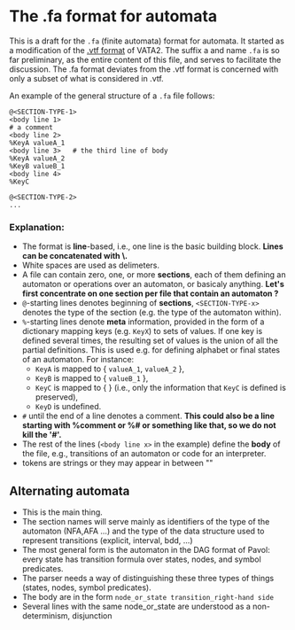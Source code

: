 # The .fa format for automata
This is a draft for the `.fa` (finite automata) format for automata. It started as a modification of the [.vtf format](https://github.com/ondrik/automata-benchmarks/tree/master/vtf) of VATA2.
The suffix a and name `.fa` is so far preliminary, as the entire content of this file, and serves to facilitate the discussion. 
The .fa format deviates from the .vtf format is concerned with only a subset of what is considered in .vtf.

An example of the general structure of a `.fa` file follows:
```
@<SECTION-TYPE-1>
<body line 1>
# a comment
<body line 2>
%KeyA valueA_1
<body line 3>   # the third line of body
%KeyA valueA_2
%KeyB valueB_1
<body line 4>
%KeyC

@<SECTION-TYPE-2>
...
```
### Explanation:
* The format is **line**-based, i.e., one line is the basic building block. **Lines can be concatenated with \\.**
* White spaces are used as delimeters.
* A file can contain zero, one, or more **sections**, each of them defining an automaton or operations over an automaton, or basicaly anything. **Let's first concentrate on one section per file that contain an automaton ?**
* `@`-starting lines denotes beginning of **sections**, `<SECTION-TYPE-x>` denotes the type of the section (e.g. the type of the automaton within).
* `%`-starting lines denote **meta** information, provided in the form of a dictionary mapping keys (e.g. `KeyX`) to sets of values.  If one key is defined several times, the resulting set of values is the union of all the partial definitions.  This is used e.g. for defining alphabet or final states of an automaton.  For instance:
  * `KeyA` is mapped to { `valueA_1`, `valueA_2` },
  * `KeyB` is mapped to { `valueB_1` },
  * `KeyC` is mapped to { } (i.e., only the information that `KeyC` is defined is preserved),
  * `KeyD` is undefined.
* `#` until the end of a line denotes a comment. **This could also be a line starting with %comment or %# or something like that, so we do not kill the '#'.**
* The rest of the lines (`<body line x>` in the example) define the **body** of the file, e.g., transitions of an automaton or code for an interpreter.
* tokens are strings or they may appear in between ""


## Alternating automata
* This is the main thing. 
* The section names will serve mainly as identifiers of the type of the automaton (NFA,AFA ...) and the type of the data structure used to represent transitions (explicit, interval, bdd, ...)
* The most general form is the automaton in the DAG format of Pavol: every state has transition formula over states, nodes, and symbol predicates.
* The parser needs a way of distinguishing these three types of things (states, nodes, symbol predicates). 
* The body are in the form ```node_or_state transition_right-hand side```
* Several lines with the same node_or_state are understood as a non-determinism, disjunction


<!---
# From the vtf. We can modify this after we know what we want.

## EBNF-like grammar (from vtf. , might eventually be updated)
```
print char   = ? see https://en.wikipedia.org/wiki/ASCII#Printable_characters ? ;
line char    = print char | "\t" ;
space tab    = " " | "\t" ;
white space  = space tab , { space tab } ;
eol          = [ "#" , { line char } ] , "\n" ;
special char = '"' | "(" | ")" | "#" | "%" | "@" | "\\" ;
string char  = print char - ( space tab | special char ) ;
string       = string char , { string char } ;
token        = string
             | '"', { ( line char - '"' ) | ( "\\" , '"' ) } , '"'
             | "(" | ")" ;
token list   = [ white space ] , [ token , { white space , token } , [ white space ] ] ;
meta line    = "%" , string , token list ;
line meat    = token list | meta line ;
line         = line meat ,  eol ;
section      = "@" , string , eol , { line } ;
file         = { section } ;
```

## Examples

Examples of files in the `.vtf` format follow:

### Finite automata
[link](nfa-example.vtf)
```
# Example of the VATA format for storing or exchanging automata
#
# comments start with '#'

@NFA       # denotes the type of the automaton, it should determine the data structure into which it would ultimatelly be parsed into
           # @type preamble starts a
           # section that will (in this case) define one automaton; the section
           # ends either with an end-of-file (or with another @type preamble if we decide to support more sections)
           
# now, we follow with the definition of components of an automaton
%Name nfa1                        # name of the automaton (optional, can be used to refer to the automaton)
 %Alphabet a b c d                # alphabet (optional) (a whitespace before % is OK)
%Initial q1 q2                    # initial states (required); a definition spans until the end of line
%Initial q3                       # a key can be repeated, the result should be the same as if in a single line
%Initial "a state"                # when in ", names can have whitespaces (and also " if escaped with backslash '\')

%Initial "\"we're here,\" he said"# a state with the name |"we're here," he said| ('|' are not part of the name)
                                  # names cannot span multiple lines
%Final q2                         # final states (required)
q1 a q1                           # transitions occur when there is no keyword
q1 a q2                           # the format is <source> <symbol> <target> 
"q1" b "a state"                  # note that "q1" and q1 are the same
"\"we're here,\" he said" c q1
q1 () q2                          # () is used for epsilon transitions

```
### Tree automata
[link](nta-example.vtf)
```
# Example of tree automata in the VATA format
@NTA               # nondeterministic tree automaton
%Root q2           # root states (required)
q1 a (q1 q2)       # the format of transitions is <parent> <symbol> (<child_1> ... <child_n>)
"q1" b "q1"        # is equivalent to q1 b (q1)
q2 c               # is equivalent to q2 c ()

```
### Finite automata with transitions in BDDs
[link](nfa-bdd-example.vtf)
```
# Example of finite automata with transitions in a BDD in the VATA format
@NFA-BDD          # NFAs with transitions in BDD
%Symbol-Vars 8    # number of Boolean variables in the alphabet (required)
%Initial q1 q2
%Final q2

q1 000x11x1 q2    # the format is <source> <symbol> <target> 
q1 01101111 q3    # 'x' in the binary vector denote don't care values
q3 xxxxxxxx q1    # the length needs to match the value in '%Symbol-Vars'

```
### Finite automata with everything in BDDs
[link](nfa-bdd-full-example.vtf)
```
# Example of finite automata where both states and transitions are in a BDD in the VATA format
@NFA-BDD-FULL     # NFAs with states and transitions in BDD
%State-Vars 3     # number of Boolean variables in states (required)
%Symbol-Vars 8    # number of Boolean variables in the alphabet (required)
%Initial 111 1x1
%Final 00x

111 000x11x1 0x0  # the format of transitions is <source> <symbol> <target> 
xxx xx11xx00 11x  # 'x' in the binary vectors denote don't care values

```
### A sequence of operations
[link](code.vtf)
```
# Example of how to define a sequence of operations in the VATA format

@NFA
%Name nfa1
%Initial q1
%Final q2
q1 a q2

@NFA
%Name nfa2
%Initial r1
%Final r2
r1 a r2

@CODE                  # some code comes here
NFA nfa3 = (minus (union nfa1 nfa2) (intersect nfa1 nfa2))
bool empty = (isempty nfa3)
(print "NFA3:\n")
(print NFA3)
(print "is empty:")
(print empty)
(return empty)

```

### Symbolic finite automata
[link](sfa-example.vtf)
```
# Example of a symbolic finite automaton (in the sense of Margus & Loris) in the VATA format [TENTATIVE PROPOSAL, NOT FIXED!!!]
@SFA               # symbolic finite automaton
%Name sfa1         # identifier (optional)
%Initial q1        # initial states (required)
%Final q2          # final states (required)
# TODO: maybe specify theories?

q1 "(even x)" q1   # the format is <source> <formula> <target>
"q1" "(odd x)" q1  # 'x' in the formula denotes the read symbol
q2 "(= x 3)" q3    # (actually, any name can be used, as long as there is
q1 "(forall ((x Int)) (= cur x))" q3 # at most one free variable in the formula)

```

### Finite transducers
[link](nft-example.vtf)
```
# Example of a finite transducer in the VATA format
@NFT               # nondeterministic finite transducer
%Name  trans       # name (optional)
%Initial q1        # initial states (required)
%Final q2          # final states (required)
%Alphabet a b c    # alphabet (optional)

q1 (a) (b) q2      # the format is <source> (<input symbol 1> ... <input symbol n>) (<output symbol 1> ... <output symbol m>) <target>
q1 () (a b c) "q1"
q2 (a b) () q3

```

### Symbolic finite transducers
[link](sft-example.vtf)
```
# Example of a symbolic finite transducer in the VATA format
@SFT               # symbolic finite transducer
%Name  trans       # name (optional)
%Initial q1        # initial states (required)
%Final q2          # final states (required)
# TODO: restrict the theories?

q1 ("(= x 3)") ("(+ x 3)" "0") q2       # the format is <source> (<input predicate 1> ... <input predicate n>)
                                        # (<output function 1> ... <output function m>) <target>
q1 ("(even x)" "(odd y)") ("y" "x") q2  # here, we use a transition over two
                                        # symbols; note that the free variables
                                        # used in the predicates are used in
                                        # the output functions to refer to the
                                        # position of the symbols
q1 ("(= x x)") ("x") q3                 # this is how to specify the 'true'
                                        # predicate and also bind the symbol to a variable
q1 () ("1") q3                          # epsilon transitions allowed too
q1 ("(in x (list 1 2 3)") ("x") q3      # the input symbol is one of {1,2,3}, the output is the same

```

### Probabilistic automata
[link](dpa-example.vtf)
```
# Example of a deterministic probabilistic automaton in the VATA format [TENTATIVE PROPOSAL, NOT FIXED!!!]
@DPA                     # deterministic probabilistic automaton
%Name dpa1               # identifier (optional)
%Initial q1:0.5 q2:0.5   # initial states + probabilities (required) 
%Final q2:0.3 q3:0.7     # final states + probabilities (required)

q1 a:0.4 q1   # the format is <source> <symbol>:<prob> <target>
q1 b:0.6 q1   # the probabilities of outgoing transitions + acceptance should add up to 1
q2 a:0.7 q3
q3 b:0.3 q3

```

### Relations over states
[link](state-rel-example.vtf)
```
# Example of a relation on automaton states in the VATA format
@NFA
%Name aut1
%Initial q1 q2
%Final q3

q1 a q3
q3 a q3
q2 a q4


@STATE-REL
%Name "Simulation for aut1"      # identifier (optional)
%For-Automaton aut1              # denotes on the states of which automaton the relation is
%Type direct-sim                 # type of the relation (e.g. "direct-sim" for direct simulation)

q1 q3             # denotes sim(q1, q3)
q2 q1             # denotes sim(q2, q1)
q2 q3
q4 q3

q1 q1
q2 q2
q3 q3
q4 q4

```
--->
